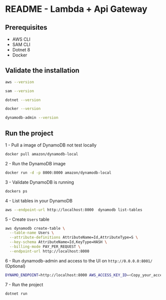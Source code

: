 # README - Lambda + Api Gateway

## Prerequisites

- AWS CLI
- SAM CLI
- Dotnet 8
- Docker

## Validate the installation

``` bash
aws --version
```

``` bash
sam --version
```

``` bash
dotnet --version
```

``` bash
docker --version 
```

``` bash
dynamodb-admin --version
```

## Run the project

1 - Pull a image of DynamoDB not test locally

``` bash
docker pull amazon/dynamodb-local
```

2 - Run the DynamoDB image

``` bash
docker run -d -p 8000:8000 amazon/dynamodb-local
```

3 - Validate DynamoDB is running

``` bash
dockers ps
```

4 - List tables in your DynamoDB

``` bash
aws --endpoint-url http://localhost:8000  dynamodb list-tables
```

5 - Create `Users` table

``` bash
aws dynamodb create-table \
  --table-name Users \
  --attribute-definitions AttributeName=Id,AttributeType=S \
  --key-schema AttributeName=Id,KeyType=HASH \
  --billing-mode PAY_PER_REQUEST \
  --endpoint-url http://localhost:8000
```

6 - Run dynamodb-admin and access to the UI on `http://0.0.0.0:8001/` (Optional)

``` bash
DYNAMO_ENDPOINT=http://localhost:8000 AWS_ACCESS_KEY_ID=<Copy_your_access_key_id> AWS_SECRET_ACCESS_KEY=<Copy_your_secret_access_key> dynamodb-admin
```

7 - Run the project

``` bash
dotnet run
```
